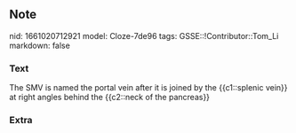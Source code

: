 ## Note
nid: 1661020712921
model: Cloze-7de96
tags: GSSE::!Contributor::Tom_Li
markdown: false

### Text
The SMV is named the portal vein after it is joined by the {{c1::splenic vein}} at right angles behind the {{c2::neck of the pancreas}}

### Extra


